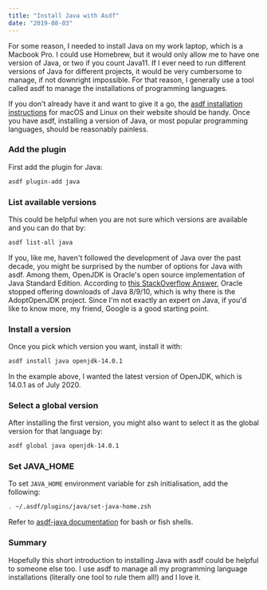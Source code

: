 ```yaml
---
title: "Install Java with Asdf"
date: "2019-08-03"
---
```


For some reason, I needed to install Java on my work laptop, which is a Macbook Pro. I could use Homebrew, but it would only allow me to have one version of Java, or two if you count Java11. If I ever need to run different versions of Java for different projects, it would be very cumbersome to manage, if not downright impossible. For that reason, I generally use a tool called asdf to manage the installations of programming languages.

If you don't already have it and want to give it a go, the [asdf installation instructions](https://asdf-vm.com/#/core-manage-asdf-vm) for macOS and Linux on their website should be handy. Once you have asdf, installing a version of Java, or most popular programming languages, should be reasonably painless.

### Add the plugin

First add the plugin for Java:

```bash
asdf plugin-add java
```

### List available versions

This could be helpful when you are not sure which versions are available and you can do that by:

```bash
asdf list-all java
```

If you, like me, haven't followed the development of Java over the past decade, you might be surprised by the number of options for Java with asdf. Among them, OpenJDK is Oracle's open source implementation of Java Standard Edition. According to [this StackOverflow Answer](https://stackoverflow.com/a/32811065/1228752), Oracle stopped offering downloads of Java 8/9/10, which is why there is the AdoptOpenJDK project. Since I'm not exactly an expert on Java, if you'd like to know more, my friend, Google is a good starting point.

### Install a version

Once you pick which version you want, install it with:

```bash
asdf install java openjdk-14.0.1
```

In the example above, I wanted the latest version of OpenJDK, which is 14.0.1 as of July 2020.

### Select a global version

After installing the first version, you might also want to select it as the global version for that language by:

```bash
asdf global java openjdk-14.0.1
```

### Set JAVA_HOME

To set `JAVA_HOME` environment variable for zsh initialisation, add the following:

```bash
. ~/.asdf/plugins/java/set-java-home.zsh
```

Refer to [asdf-java documentation](https://github.com/halcyon/asdf-java#java_home) for bash or fish shells.

### Summary

Hopefully this short introduction to installing Java with asdf could be helpful to someone else too. I use asdf to manage all my programming language installations (literally one tool to rule them all!) and I love it.
